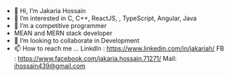 - 👋 Hi, I’m Jakaria Hossain
- 👀 I’m interested in C, C++, ReactJS, , TypeScript, Angular, Java
- 🌱 I’m a competitive programmer
- MEAN and MERN stack developer
- 💞️ I’m looking to collaborate in Development
- 📫 How to reach me ...
LinkdIn : https://www.linkedin.com/in/jakariah/
FB : https://www.facebook.com/jakaria.hossain.71271/
Mail: jhossain439@gmail.com

<!---
jakaria98/jakaria98 is a ✨ special ✨ repository because its `README.md` (this file) appears on your GitHub profile.
You can click the Preview link to take a look at your changes.
--->
